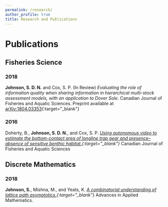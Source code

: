 ```yaml
---
permalink: /research/
author_profile: true
title: Research and Publications
---
```



# Publications
## Fisheries Science
### 2018

**Johnson, S. D. N.** and Cox, S. P. (In Review) *Evaluating the role of information quality when sharing information in hierarchical multi-stock assessment models, with an application to Dover Sole*. Canadian Journal of Fisheries and Aquatic Sciences. Preprint available at [arXiv:1804.03353](https://arxiv.org/abs/1804.03353){:target="_blank"}

### 2016

Doherty, B., **Johnson, S. D. N.**, and Cox, S. P. *[Using autonomous video to estimate the bottom-contact area of longline trap gear and presence–absence of sensitive benthic habitat.](https://doi.org/10.1139/cjfas-2016-0483){:target="_blank"}* Canadian Journal of Fisheries and Aquatic Sciences

## Discrete Mathematics
### 2018

**Johnson, S.**, Mishna, M., and Yeats, K. *[A combinatorial understanding of lattice path asymptotics.](https://doi.org/10.1016/j.aam.2017.08.001){:target="_blank"}* Advances in Applied Mathematics.